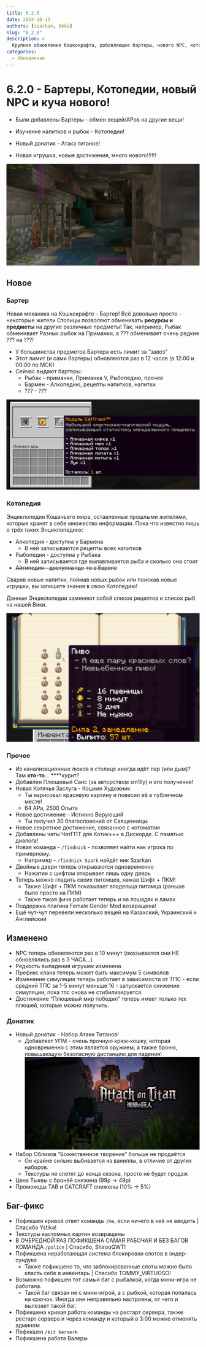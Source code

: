 ```yaml
---
title: 6.2.0
date: 2024-10-13
authors: [szarkan, bkke]
slug: "6_2_0"
description: >
  Крупное обновление Кошкокрафта, добавляющее бартеры, нового NPC, котопедии и много другого!
categories:
  - Обновление
---
```


# 6.2.0 - Бартеры, Котопедии, новый NPC и куча нового!

- Были добавлены Бартеры - обмен вещей/АРов на другие вещи!

- Изучение напитков и рыбок - Котопедии!

- Новый донатик - Атака титанов!

- Новая игрушка, новые достижения, много нового!!!!!!

![Скрин обновления 6.2.0](../../assets/updates/6_2_0/logo.png)

<!-- more -->

## Новое

### Бартер

Новая механика на Кошкокрафте - Бартер! Всё довольно просто - некоторые жители Столицы позволяют обменивать **ресурсы и предметы** на другие различные предметы! Так, например, Рыбак обменивает Разных рыбок на Приманки, а ??? обменивает очень редкие ??? на ???!

- У большинства предметов Бартера есть лимит за “завоз”
- Этот лимит (и сами бартеры) обновляются раз в 12 часов (в 12:00 и 00:00 по МСК)
- Сейчас выдают бартеры:
    - Рыбак - приманки, Приманка V, Рыбопедию, прочее
    - Бармен - Алкопедию, рецепты напитков, напитки
    - ??? - ???

![Пример бартеров](../../assets/updates/6_2_0/barter.png)

### Котопедия

Энциклопедии Кошачьего мира, оставленные прошлыми жителями, которые хранят в себе множество информации. Пока что известно лишь о трёх таких Энциклопедиях:

- Алкопедия - доступна у Бармена
    - В ней записываются рецепты всех напитков
- Рыбопедия - доступна у Рыбака
    - В ней записывается где вылавливается рыба и сколько она стоит
- ~~Айтипедия - доступна где-то в Европе~~

Сварив новые напитки, поймав новых рыбок или поискав новые игрушки, вы запишите знания в свою Котопедию!

Данные Энциклопедии заменяют собой список рецептов и список рыб на нашей Вики.

![Пример Котопедии](../../assets/updates/6_2_0/alkopedia.png)

### Прочее

- Из канализационных люков в столице иногда идёт пар (или дым)? Там **кто-то**… ****курит?
- Добавлен Плюшевый Санс (за авторством sm1lly) и его получение!
- Новая Котячья Заслуга - Кошкин Художник
    - Ты нарисовал красивую картину и повесил её в публичном месте!
    - 64 АРа, 2500 Опыта
- Новое достижение - Истинно Верующий
    - Ты получил 30 благословений от Священницы
- Новое секретное достижение, связанное с котоматом
- Добавлены чаты ЧатГПТ для Котик+++ в Дискорде. С памятью диалога!
- Новая команда - `/findnick` - позволяет найти ник игрока по примерному.
    - Например - `/findnick Szark` найдёт ник Szarkan
- Двойные двери теперь открываются одновременно
    - Нажатие с шифтом открывает лишь одну дверь
- Теперь можно гладить своих питомцев, нажав Шифт + ПКМ!
    - Также Шифт + ПКМ показывает владельца питомца (раньше было просто на ПКМ)
    - Также такая фича работает теперь и на лошадях и ламах
- Поддержка плагина Female Gender Mod возвращена!
- Ещё чут-чут перевели несколько вещей на Казахский, Украинский и Английский

## Изменено

- NPC теперь обновляются раз в 10 минут (оказывается они НЕ обновлялись раз в 3 ЧАСА…)
- Редкость выпадения игрушек изменена
- Префикс клана теперь может быть максимум 5 символов
- Изменение симуляции теперь работает в зависимости от ТПС - если средний ТПС за 1-5 минут меньше 16 - запускается снижение симуляции, пока тпс снова не стибилизируется.
- Достижение “Плюшевый мир победил” теперь имеет только тех плюшей, которые можно получить.

### Донатик

- Новый донатик - Набор Атаки Титанов!
    - Добавляет УПМ - очень прочную крюк-кошку, которая одновременно с этим является оружием, а также броню, повышающую безопасную дистанцию для падения!
    ![Плашка доната набора Атаки Титанов](../../assets/updates/6_2_0/aot.jpg)
- Набор Обликов “Божественное творение” больше не продаётся
    - Он крайне сильно выбивается из ваниллы, в отличие от других наборов.
    - Текстуры не слетят до конца сезона, просто не будет продаж
- Цена Тыквы с бронёй снижена (99р → 49р)
- Промокоды TAB и CATCRAFT снижены (10% → 5%)

## Баг-фикс

- Пофикшен кривой ответ команды `/me`, если ничего в неё не вводить | Спасибо Ystika!
- Текстуры кастомных картин возвращены
- В ОЧЕРЕДНОЙ РАЗ ПОФИКШЕНА САМАЯ РАБОЧАЯ И БЕЗ БАГОВ КОМАНДА `/police` | Спасибо, ShirooQWT!
- Пофикшена неработающая система блокировки слотов в эндер-сундуке
    - Также пофикшено то, что заблокированные слоты можно было класть себе в инвентарь | Спасибо TOMMY_VIRTUOSO!
- Возможно пофикшен тот самый баг с рыбалкой, когда мини-игра не работала.
    - Такой баг связан не с мини-игрой, а с рыбкой, которая попалась на крючок. Иногда они неправильно настроены, от чего и вылезает такой баг.
- Пофикшена кривая работа команды на рестарт сервера, также рестарт сервера и через команду и который в 3:00 можно отменять админом
- Пофикшен `/kit berserk`
- Пофикшена работа Валеры